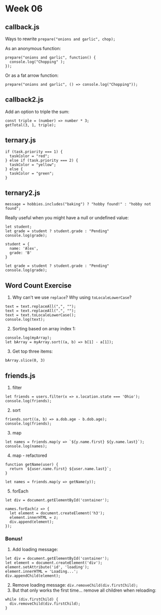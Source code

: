 # Week 06

## callback.js

Ways to rewrite `prepare("onions and garlic", chop);`

As an anonymous function:
``` 
prepare("onions and garlic", function() {
  console.log("Chopping" );
});
```

Or as a fat arrow function:
```
prepare("onions and garlic", () => console.log("Chopping"));
```

## callback2.js

Add an option to triple the sum:
```
const triple = (number) => number * 3;
getTotal(3, 1, triple);
```

## ternary.js

```
if (task.priority === 1) {
  taskColor = "red";
} else if (task.priority === 2) {
  taskColor = "yellow";
} else {
  taskColor = "green";
}
```

## ternary2.js

```
message = hobbies.includes("baking") ? "hobby found!" : "hobby not found";
```

Really useful when you might have a null or undefined value:
```
let student;
let grade = student ? student.grade : "Pending"
console.log(grade);

student = {
  name: 'Alex',
  grade: 'B'
}

let grade = student ? student.grade : "Pending"
console.log(grade);
```

## Word Count Exercise

1. Why can't we use `replace`? Why using `toLocaleLowerCase`?
```
text = text.replaceAll(",", "");
text = text.replaceAll(".", "");
text = text.toLocaleLowerCase();
console.log(text);
```
2. Sorting based on array index 1:
```
console.log(myArray);
let bArray = myArray.sort((a, b) => b[1] - a[1]);
```
3. Get top three items:
```
bArray.slice(0, 3)
```

## friends.js
1. filter
```
let friends = users.filter(x => x.location.state === 'Ohio');
console.log(friends);
```
2. sort
```
friends.sort((a, b) => a.dob.age - b.dob.age);
console.log(friends);
```
3. map
```
let names = friends.map(y => `${y.name.first} ${y.name.last}`);
console.log(names);
```

4. map - refactored
```
function getName(user) {
  return `${user.name.first} ${user.name.last}`;
}
```
`let names = friends.map(y => getName(y));`

5. forEach
```
let div = document.getElementById('container');

names.forEach(z => {
  let element = document.createElement('h3');
  element.innerHTML = z;
  div.append(element);
});
```

### Bonus!
1. Add loading message:
```
let div = document.getElementById('container');
let element = document.createElement('div');
element.setAttribute('id', 'loading');
element.innerHTML = 'Loading...';
div.appendChild(element);
```
2. Remove loading message:
`div.removeChild(div.firstChild);`
3. But that only works the first time... remove all children when reloading:
```
while (div.firstChild) {
  div.removeChild(div.firstChild);
}
```
